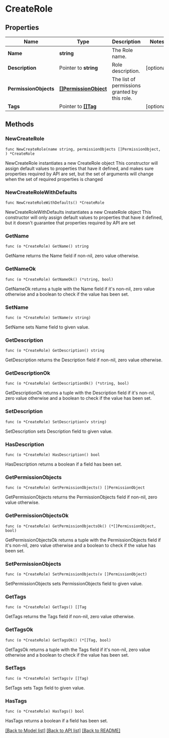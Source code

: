 # CreateRole

## Properties

Name | Type | Description | Notes
------------ | ------------- | ------------- | -------------
**Name** | **string** | The Role name. | 
**Description** | Pointer to **string** | Role description. | [optional] 
**PermissionObjects** | [**[]PermissionObject**](PermissionObject.md) | The list of permissions granted by this role. | 
**Tags** | Pointer to [**[]Tag**](Tag.md) |  | [optional] 

## Methods

### NewCreateRole

`func NewCreateRole(name string, permissionObjects []PermissionObject, ) *CreateRole`

NewCreateRole instantiates a new CreateRole object
This constructor will assign default values to properties that have it defined,
and makes sure properties required by API are set, but the set of arguments
will change when the set of required properties is changed

### NewCreateRoleWithDefaults

`func NewCreateRoleWithDefaults() *CreateRole`

NewCreateRoleWithDefaults instantiates a new CreateRole object
This constructor will only assign default values to properties that have it defined,
but it doesn't guarantee that properties required by API are set

### GetName

`func (o *CreateRole) GetName() string`

GetName returns the Name field if non-nil, zero value otherwise.

### GetNameOk

`func (o *CreateRole) GetNameOk() (*string, bool)`

GetNameOk returns a tuple with the Name field if it's non-nil, zero value otherwise
and a boolean to check if the value has been set.

### SetName

`func (o *CreateRole) SetName(v string)`

SetName sets Name field to given value.


### GetDescription

`func (o *CreateRole) GetDescription() string`

GetDescription returns the Description field if non-nil, zero value otherwise.

### GetDescriptionOk

`func (o *CreateRole) GetDescriptionOk() (*string, bool)`

GetDescriptionOk returns a tuple with the Description field if it's non-nil, zero value otherwise
and a boolean to check if the value has been set.

### SetDescription

`func (o *CreateRole) SetDescription(v string)`

SetDescription sets Description field to given value.

### HasDescription

`func (o *CreateRole) HasDescription() bool`

HasDescription returns a boolean if a field has been set.

### GetPermissionObjects

`func (o *CreateRole) GetPermissionObjects() []PermissionObject`

GetPermissionObjects returns the PermissionObjects field if non-nil, zero value otherwise.

### GetPermissionObjectsOk

`func (o *CreateRole) GetPermissionObjectsOk() (*[]PermissionObject, bool)`

GetPermissionObjectsOk returns a tuple with the PermissionObjects field if it's non-nil, zero value otherwise
and a boolean to check if the value has been set.

### SetPermissionObjects

`func (o *CreateRole) SetPermissionObjects(v []PermissionObject)`

SetPermissionObjects sets PermissionObjects field to given value.


### GetTags

`func (o *CreateRole) GetTags() []Tag`

GetTags returns the Tags field if non-nil, zero value otherwise.

### GetTagsOk

`func (o *CreateRole) GetTagsOk() (*[]Tag, bool)`

GetTagsOk returns a tuple with the Tags field if it's non-nil, zero value otherwise
and a boolean to check if the value has been set.

### SetTags

`func (o *CreateRole) SetTags(v []Tag)`

SetTags sets Tags field to given value.

### HasTags

`func (o *CreateRole) HasTags() bool`

HasTags returns a boolean if a field has been set.


[[Back to Model list]](../README.md#documentation-for-models) [[Back to API list]](../README.md#documentation-for-api-endpoints) [[Back to README]](../README.md)


